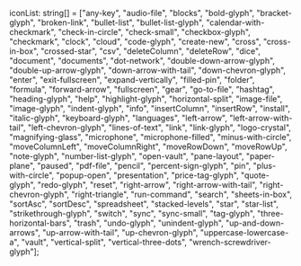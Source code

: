 
iconList: string[] = ["any-key", "audio-file", "blocks", "bold-glyph", "bracket-glyph", "broken-link", "bullet-list", "bullet-list-glyph", "calendar-with-checkmark", "check-in-circle", "check-small", "checkbox-glyph", "checkmark", "clock", "cloud", "code-glyph", "create-new", "cross", "cross-in-box", "crossed-star", "csv", "deleteColumn", "deleteRow", "dice", "document", "documents", "dot-network", "double-down-arrow-glyph", "double-up-arrow-glyph", "down-arrow-with-tail", "down-chevron-glyph", "enter", "exit-fullscreen", "expand-vertically", "filled-pin", "folder", "formula", "forward-arrow", "fullscreen", "gear", "go-to-file", "hashtag", "heading-glyph", "help", "highlight-glyph", "horizontal-split", "image-file", "image-glyph", "indent-glyph", "info", "insertColumn", "insertRow",  "install", "italic-glyph", "keyboard-glyph", "languages", "left-arrow", "left-arrow-with-tail", "left-chevron-glyph", "lines-of-text", "link", "link-glyph", "logo-crystal", "magnifying-glass", "microphone", "microphone-filled", "minus-with-circle", "moveColumnLeft", "moveColumnRight", "moveRowDown", "moveRowUp", "note-glyph", "number-list-glyph", "open-vault", "pane-layout", "paper-plane", "paused", "pdf-file", "pencil", "percent-sign-glyph", "pin", "plus-with-circle", "popup-open", "presentation", "price-tag-glyph", "quote-glyph", "redo-glyph", "reset", "right-arrow", "right-arrow-with-tail", "right-chevron-glyph", "right-triangle", "run-command", "search", "sheets-in-box", "sortAsc", "sortDesc", "spreadsheet", "stacked-levels", "star", "star-list", "strikethrough-glyph", "switch", "sync", "sync-small", "tag-glyph", "three-horizontal-bars", "trash", "undo-glyph", "unindent-glyph", "up-and-down-arrows", "up-arrow-with-tail", "up-chevron-glyph", "uppercase-lowercase-a", "vault", "vertical-split", "vertical-three-dots", "wrench-screwdriver-glyph"];
